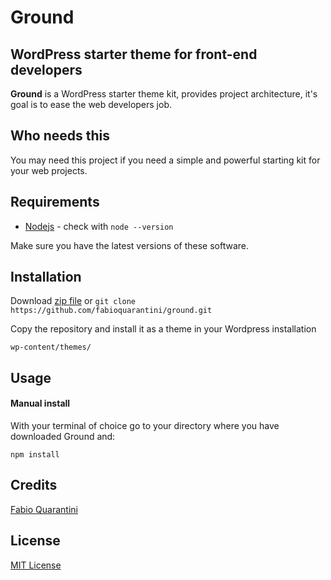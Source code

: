 # Ground #

## WordPress starter theme for front-end developers ##

**Ground** is a WordPress starter theme kit, provides project architecture, it's goal is to ease the web developers job.

## Who needs this ##

You may need this project if you need a simple and powerful starting kit for your web projects.

## Requirements

- [Nodejs](http://nodejs.org/) - check with ```node --version```

Make sure you have the latest versions of these software.


## Installation ##

Download [zip file](https://github.com/fabioquarantini/ground/archive/master.zip) or ```git clone https://github.com/fabioquarantini/ground.git ```

Copy the repository and install it as a theme in your Wordpress installation

```
wp-content/themes/
```

## Usage


#### Manual install
With your terminal of choice go to your directory where you have downloaded Ground and:
```
npm install
```

## Credits

[Fabio Quarantini](http://www.fabioquarantini.com)


## License

[MIT License](http://opensource.org/licenses/MIT)
